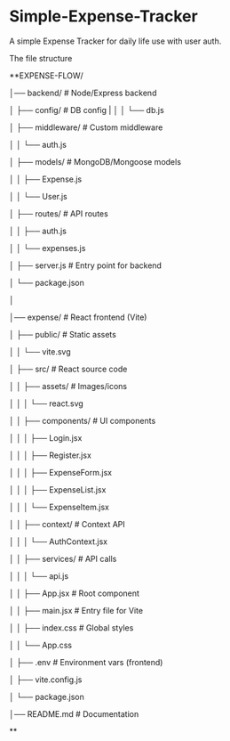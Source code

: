 # Simple-Expense-Tracker
A simple Expense Tracker for daily life use with user auth.


The file structure 

**EXPENSE-FLOW/

│── backend/                  # Node/Express backend

│   ├── config/               # DB config
|
│   │   └── db.js

│   ├── middleware/           # Custom middleware

│   │   └── auth.js

│   ├── models/               # MongoDB/Mongoose models

│   │   ├── Expense.js

│   │   └── User.js

│   ├── routes/               # API routes

│   │   ├── auth.js

│   │   └── expenses.js

│   ├── server.js             # Entry point for backend

│   └── package.json

│

│── expense/                  # React frontend (Vite)

│   ├── public/               # Static assets

│   │   └── vite.svg

│   ├── src/                  # React source code

│   │   ├── assets/           # Images/icons

│   │   │   └── react.svg

│   │   ├── components/       # UI components

│   │   │   ├── Login.jsx

│   │   │   ├── Register.jsx

│   │   │   ├── ExpenseForm.jsx

│   │   │   ├── ExpenseList.jsx

│   │   │   └── ExpenseItem.jsx

│   │   ├── context/          # Context API

│   │   │   └── AuthContext.jsx

│   │   ├── services/         # API calls

│   │   │   └── api.js

│   │   ├── App.jsx           # Root component

│   │   ├── main.jsx          # Entry file for Vite

│   │   ├── index.css         # Global styles

│   │   └── App.css

│   ├── .env                  # Environment vars (frontend)

│   ├── vite.config.js

│   └── package.json

│── README.md                 # Documentation

**







